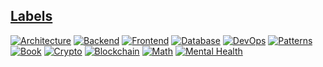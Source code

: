 
## [Labels](https://github.com/murka/learning/labels)

[![Architecture](https://img.shields.io/badge/Architecture-FEFEE3.svg?style=for-the-badge)](https://github.com/murka/learning/labels/Architecture) [![Backend](https://img.shields.io/badge/Backend-4C956C.svg?style=for-the-badge)](https://github.com/murka/learning/labels/Backend) [![Frontend](https://img.shields.io/badge/Frontend-2C6E49.svg?style=for-the-badge)](https://github.com/murka/learning/labels/Frontend) [![Database](https://img.shields.io/badge/Database-3EB3D3.svg?style=for-the-badge)](https://github.com/murka/learning/labels/Database) [![DevOps](https://img.shields.io/badge/DevOps-1D76DB.svg?style=for-the-badge)](https://github.com/murka/learning/labels/DevOps) [![Patterns](https://img.shields.io/badge/Patterns-D68C45.svg?style=for-the-badge)](https://github.com/murka/learning/labels/Patterns) [![Book](https://img.shields.io/badge/Book-1D76DB.svg?style=for-the-badge)](https://github.com/murka/learning/labels/Book) [![Crypto](https://img.shields.io/badge/Crypto-f9d0c4.svg?style=for-the-badge)](https://github.com/murka/learning/labels/Crypto)
[![Blockchain](https://img.shields.io/badge/Blockchain-440b25.svg?style=for-the-badge)](https://github.com/murka/learning/labels/Blockchain) [![Math](https://img.shields.io/badge/Math-4C95D2.svg?style=for-the-badge)](https://github.com/murka/learning/labels/Math) [![Mental Health](https://img.shields.io/badge/Mental%20Health-9C422C.svg?style=for-the-badge)](https://github.com/murka/study/labels/Mental%20Health) 
